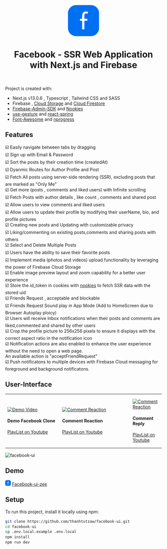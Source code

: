 <div  align="center">
<img src="public/logo.svg" width="100" height="100" alt="logo" title="logo" /></div>
<h1 align="center" >Facebook - SSR Web Application with Next.js and Firebase</h1>
<br />

Project is created with:

* Next.js v13.0.6 , Typescript , Tailwind CSS and SASS
* Firebase , [Cloud Storage](https://firebase.google.com/docs/storage/web/start) and [Cloud Firestore](https://firebase.google.com/docs/firestore)
* [Firebase-Admin-SDK](https://www.npmjs.com/package/firebase-admin) and [Nookies](https://www.npmjs.com/package/nookies)
* [use-gesture](https://www.npmjs.com/package/@use-gesture/react) and [react-spring](https://www.npmjs.com/package/react-spring)
* [Font-Awesome](https://fontawesome.com) and [nprogress](https://www.npmjs.com/package/nprogress)

## Features

:ballot_box_with_check: Easily navigate between tabs by dragging \
:ballot_box_with_check: Sign up with Email & Password \
:ballot_box_with_check: Sort the posts by their creation time (createdAt)\
:ballot_box_with_check: Dyanmic Routes for Author Profile and Post \
:ballot_box_with_check: Fetch All posts using server-side rendering (SSR), excluding posts that are marked as "Only Me" \
:ballot_box_with_check: Get more (posts , comments and liked users) with Infinite scrolling \
:ballot_box_with_check: Fetch Posts with author details , like count , comments and shared post \
:ballot_box_with_check: Allow users to view comments and liked users \
:ballot_box_with_check: Allow users to update their profile by modifying their userName, bio, and profile pictures\
:ballot_box_with_check: Creating new posts and Updating with customizable privacy \
:ballot_box_with_check: Liking/commenting on existing posts,comments and sharing posts with others \
:ballot_box_with_check: Select and Delete Multiple Posts \
:ballot_box_with_check: Users have the ability to save their favorite posts \
:ballot_box_with_check: Implement media (photos and videos) upload functionality by leveraging the power of Firebase Cloud Storage \
:ballot_box_with_check: Enable image preview layout and zoom capability for a better user experience \
:ballot_box_with_check: Store the id_token in cookies with [nookies](https://www.npmjs.com/package/nookies) to fetch SSR data with the stored uid \
:ballot_box_with_check: Friends Request , acceptable and blockable \
:ballot_box_with_check: Friends Request Sound play in App Mode (Add to HomeScreen due to Browser Autoplay ploicy) \
:ballot_box_with_check: Users will receive Inbox notifications when their posts and comments are liked,commented and shared by other users \
:ballot_box_with_check: Crop the profile picture to 256x256 pixels to ensure it displays with the correct aspect ratio in the notification icon \
:ballot_box_with_check: Notification actions are also enabled to enhance the user experience without the need to open a web page. \
   An available action is "acceptFriendRequest" \
:ballot_box_with_check: Push notificatons to multiple devices with Firebase Cloud messaging for foreground and background notificatons.

## User-Interface

<table>
  <tr>
    <td width="35%">

  [<img src="https://i.ytimg.com/vi/CRV3aZOFefQ/hqdefault.jpg?sqp=-oaymwEXCNACELwBSFryq4qpAwkIARUAAIhCGAE=&rs=AOn4CLBqtT-uhS2uJy8JiALvbaBPFnL7hg" alt="Demo Video" width="100%">](https://www.youtube.com/watch?v=CRV3aZOFefQ&list=PL7OpFd3agQxb3jOqAVm4msHNlH34uai3i&index=1 "Demo Video")



#### Demo Facebook Clone



[PlayList on Youtube](https://www.youtube.com/watch?v=CRV3aZOFefQ&list=PL7OpFd3agQxb3jOqAVm4msHNlH34uai3i&index=1)

</td>
<td width="45%">

[<img src="https://i9.ytimg.com/vi/qHDI74wPjZc/mqdefault.jpg?v=657818a9&sqp=CKDQuKwG&rs=AOn4CLAIZYDUt7UXM1dopJRThxlKedJ9Cg" alt="Comment Reaction" width="100%">](https://www.youtube.com/watch?v=qHDI74wPjZc&list=PL7OpFd3agQxb3jOqAVm4msHNlH34uai3i&index=2 "Comment Reaction")



#### Comment Reaction



[PlayList on Youtube](https://www.youtube.com/playlist?list=PL7OpFd3agQxb3jOqAVm4msHNlH34uai3i)

</td>
<td width="50%">

  [<img src="https://i9.ytimg.com/vi/9THDU0eoA48/mqdefault.jpg?v=657d2945&sqp=CPTNuKwG&rs=AOn4CLCOjhFm-ULoGJ7kcgAq0zXDpuCjNA" alt="Comment Reaction" width="100%">](https://www.youtube.com/watch?v=9THDU0eoA48&list=PL7OpFd3agQxb3jOqAVm4msHNlH34uai3i&index=4 "Comment Reply")



#### Comment Reply



[PlayList on Youtube](https://www.youtube.com/playlist?list=PL7OpFd3agQxb3jOqAVm4msHNlH34uai3i)

</td>
  </tr>




</table>


![facebook-ui](https://github.com/thanhtutzaw/facebook-ui/assets/71011043/22e082c7-81d0-47ff-a7b1-a1067167d6f5)

## Demo

<img src="public/logo.svg" width="18" height="18" alt="logo" title="logo" />  [Facebook-ui-zee](https://facebook-ui-zee.vercel.app/)

## Setup

To run this project, install it locally using npm:

```bash
git clone https://github.com/thanhtutzaw/facebook-ui.git
cd facebook-ui
cp .env.local.example .env.local
npm install
npm run dev
```
